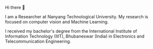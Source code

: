 Hi there 👋

I am a Researcher at Nanyang Technological University. My research is focused on computer vision and Machine Learning.

I received my bachelor's degree from the International Institute of Information Technology (IIIT), Bhubaneswar (India) in Electronics and Telecommunication Engineering.
